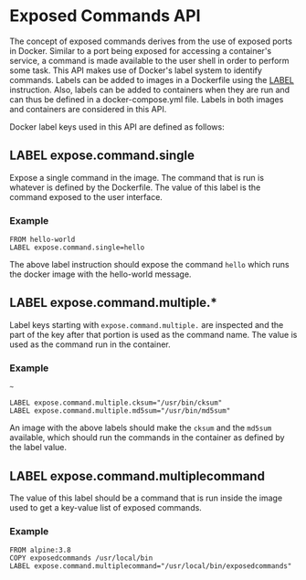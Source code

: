 # Exposed Commands API

The concept of exposed commands derives from the use of exposed ports in Docker. Similar to a port being exposed for accessing a container's service, a command is made available to the user shell in order to perform some task. This API makes use of Docker's label system to identify commands. Labels can be added to images in a Dockerfile using the [LABEL](https://docs.docker.com/engine/reference/builder/#label) instruction. Also, labels can be added to containers when they are run and can thus be defined in a docker-compose.yml file. Labels in both images and containers are considered in this API.

Docker label keys used in this API are defined as follows:

## LABEL expose.command.single

Expose a single command in the image. The command that is run is whatever is defined by the Dockerfile. The value of this label is the command exposed to the user interface.

### Example

```
FROM hello-world
LABEL expose.command.single=hello
```
The above label instruction should expose the command `hello` which runs the docker image with the hello-world message.

## LABEL expose.command.multiple.*

Label keys starting with `expose.command.multiple.` are inspected and the part of the key after that portion is used as the command name. The value is used as the command run in the container.

### Example
```
~

LABEL expose.command.multiple.cksum="/usr/bin/cksum"
LABEL expose.command.multiple.md5sum="/usr/bin/md5sum"
```
An image with the above labels should make the `cksum` and the `md5sum` available, which should run the commands in the container as defined by the label value.

## LABEL expose.command.multiplecommand

The value of this label should be a command that is run inside the image used to get a key-value list of exposed commands.

### Example

```
FROM alpine:3.8
COPY exposedcommands /usr/local/bin
LABEL expose.command.multiplecommand="/usr/local/bin/exposedcommands"
```
